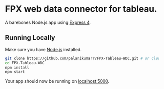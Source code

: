 # FPX web data connector for tableau.

A barebones Node.js app using [Express 4](http://expressjs.com/).

## Running Locally

Make sure you have [Node.js](http://nodejs.org/) installed.

```sh
git clone https://github.com/palanikumarr/FPX-Tableau-WDC.git # or clone your own fork
cd FPX-Tableau-WDC
npm install
npm start
```

Your app should now be running on [localhost:5000](http://localhost:5000/).

